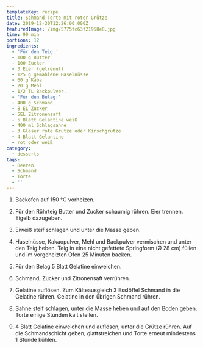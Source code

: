 ```yaml
---
templateKey: recipe
title: Schmand-Torte mit roter Grütze
date: 2019-12-30T12:26:00.000Z
featuredImage: /img/5775fc63f21958e8.jpg
time: 90 min
portions: 12
ingredients:
  - 'Für den Teig:'
  - 100 g Butter
  - 100 Zucker
  - 3 Eier (getrennt)
  - 125 g gemahlene Haselnüsse
  - 60 g Kaba
  - 20 g Mehl
  - 1/2 TL Backpulver.
  - 'Für den Belag:'
  - 400 g Schmand
  - 8 EL Zucker
  - 5EL Zitronensaft
  - 5 Blatt Gelantine weiß
  - 400 ml Schlagsahne
  - 3 Gläser rote Grütze oder Kirschgrütze
  - 4 Blatt Gelantine
  - rot oder weiß
category:
  - desserts
tags:
  - Beeren
  - Schmand
  - Torte
  - ''
---
```

1. Backofen auf 150 °C vorheizen.

2. Für den Rührteig Butter und Zucker schaumig rühren. Eier trennen. Eigelb dazugeben.

3. Eiweiß steif schlagen und unter die Masse geben.

4. Haselnüsse, Kakaopulver, Mehl und Backpulver vermischen und unter den Teig heben. Teig in eine nicht gefettete Springform (Ø 28 cm) füllen und im vorgeheizten Ofen 25 Minuten backen.

5. Für den Belag 5 Blatt Gelatine einweichen. 

6. Schmand, Zucker und Zitronensaft verrühren. 

7. Gelatine auflösen. Zum Kälteausgleich 3 Esslöffel Schmand in die Gelatine rühren. Gelatine in den übrigen Schmand rühren. 

8. Sahne steif schlagen, unter die Masse heben und auf den Boden geben. Torte einige Stunden kalt stellen. 

9. 4 Blatt Gelatine einweichen und auflösen, unter die Grütze rühren. Auf die Schmandschicht geben, glattstreichen und Torte erneut mindestens 1 Stunde kühlen.
